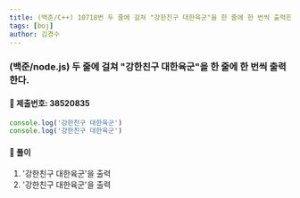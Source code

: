 ```yaml
---
title: (백준/C++) 10718번 두 줄에 걸쳐 "강한친구 대한육군"을 한 줄에 한 번씩 출력한다.
tags: [boj]
author: 김경수
---
```


### (백준/node.js) 두 줄에 걸쳐 "강한친구 대한육군"을 한 줄에 한 번씩 출력한다.
#### 📌 제출번호: 38520835
``` js
console.log('강한친구 대한육군')
console.log('강한친구 대한육군')
```

#### 📌 풀이
1. '강한친구 대한육군'을  출력
2. '강한친구 대한육군'을 출력